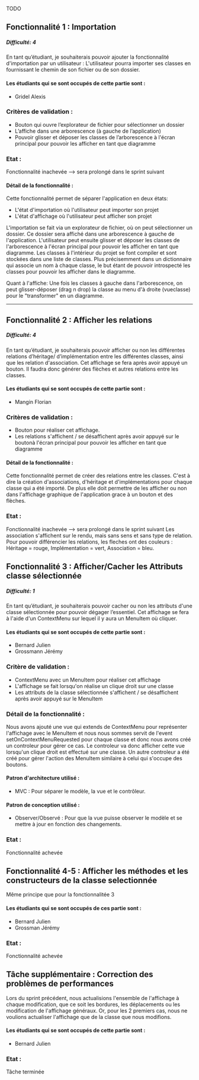 TODO

## Fonctionnalité 1 : Importation
##### Difficulté: 4

En tant qu’étudiant, je souhaiterais pouvoir ajouter la fonctionnalité d'importation par un utilisateur :
L'utilisateur pourra importer ses classes en fournissant le chemin de son fichier ou de son dossier.


#### Les étudiants qui se sont occupés de cette partie sont :
- Gridel Alexis

### Critères de validation :
- Bouton qui ouvre l’explorateur de fichier pour sélectionner un dossier
- L’affiche dans une arborescence (à gauche de l’application)
- Pouvoir glisser et déposer les classes de l’arborescence à l'écran principal pour pouvoir les afficher en tant que diagramme

### Etat :
Fonctionnalité inachevée --> sera prolongé dans le sprint suivant

#### Détail de la fonctionnalité :
Cette fonctionnalité permet de séparer l'application en deux états:
- L'état d'importation où l'utilisateur peut importer son projet
- L'état d'affichage où l'utilisateur peut afficher son projet

L'importation se fait via un explorateur de fichier, où on peut sélectionner un dossier. Ce dossier sera affiché dans une arborescence à gauche de l'application. L'utilisateur peut ensuite glisser et déposer les classes de l'arborescence à l'écran principal pour pouvoir les afficher en tant que diagramme.
Les classes à l'intérieur du projet se font compiler et sont stockées dans une liste de classes.
Plus précisemment dans un dictionnaire qui associe un nom à chaque classe, le but étant de pouvoir introspecté les classes pour pouvoir les afficher dans le diagramme.

Quant à l'affiche:
Une fois les classes à gauche dans l'arborescence, on peut glisser-déposer (drag n drop) la classe au menu d'à droite (vueclasse) pour le "transformer" en un diagramme.

---
## Fonctionnalité 2 : Afficher les relations
##### Difficulté: 4

En tant qu’étudiant, je souhaiterais pouvoir afficher ou non les différentes relations d’héritage/ d’implémentation entre les différentes classes, ainsi que les relation d'association. Cet affichage se fera après avoir appuyé un bouton.
Il faudra donc générer des flèches et autres relations entre les classes.

#### Les étudiants qui se sont occupés de cette partie sont :
- Mangin Florian

### Critères de validation :
- Bouton pour réaliser cet affichage. 
- Les relations s'affichent / se désaffichent après avoir appuyé sur le boutonà l'écran principal pour pouvoir les afficher en tant que diagramme

#### Détail de la fonctionnalité :
Cette fonctionnalité permet de créer des relations entre les classes.
C'est à dire la création d'associations, d'héritage et d'implémentations pour chaque classe qui a été importé. De plus elle doit permettre de les afficher ou non dans l'affichage graphique de l'application grace à un bouton et des flèches.

### Etat :
Fonctionnalité inachevée --> sera prolongé dans le sprint suivant
Les association s'affichent sur le rendu, mais sans sens et sans type de relation.
Pour pouvoir différencier les relations, les fleches ont des couleurs : Héritage = rouge, Implémentation = vert, Association = bleu.


## Fonctionnalité 3 : Afficher/Cacher les Attributs classe sélectionnée
##### Difficulté: 1

En tant qu’étudiant, je souhaiterais pouvoir cacher ou non les attributs d'une classe sélectionnée pour pouvoir dégager l’essentiel. Cet affichage se fera à l'aide d'un ContextMenu sur lequel il y aura un MenuItem où cliquer.

#### Les étudiants qui se sont occupés de cette partie sont :
- Bernard Julien
- Grossmann Jérémy


### Critère de validation :
- ContextMenu avec un MenuItem pour réaliser cet affichage
- L'affichage se fait lorsqu'on réalise un clique droit sur une classe
- Les attributs de la classe sélectionnée s'affichent / se désaffichent après avoir appuyé sur le MenuItem

### Détail de la fonctionnalité :
Nous avons ajouté une vue qui extends de ContextMenu pour représenter l'affichage avec le MenuItem et nous nous sommes servit de l'event setOnContextMenuRequested pour chaque classe et donc nous avons créé un controleur pour gérer ce cas. Le controleur va donc
afficher cette vue lorsqu'un clique droit est effectué sur une classe. Un autre controleur a été créé pour gérer l'action des MenuItem similaire à celui qui s'occupe des boutons.

#### Patron d'architecture utilisé :
- MVC : Pour séparer le modèle, la vue et le contrôleur.

#### Patron de conception utilisé :
- Observer/Observé : Pour que la vue puisse observer le modèle et se mettre à jour en fonction des changements.

### Etat :
Fonctionnalité achevée


## Fonctionnalité 4-5 : Afficher les méthodes et les constructeurs de la classe selectionnée
Même principe que pour la fonctionnalitée 3

#### Les étudiants qui se sont occupés de ces partie sont :
- Bernard Julien
- Grossman Jérémy

### Etat :
Fonctionnalité achevée



## Tâche supplémentaire : Correction des problèmes de performances

Lors du sprint précédent, nous actualisions l'ensemble de l'affichage à chaque modification,
que ce soit les bordures, les déplacements ou les modification de l'affichage généraux.
Or, pour les 2 premiers cas, nous ne voulions actualiser l'affichage que de la classe 
que nous modifions.

#### Les étudiants qui se sont occupés de cette partie sont :
- Bernard Julien

### Etat :
Tâche terminée


